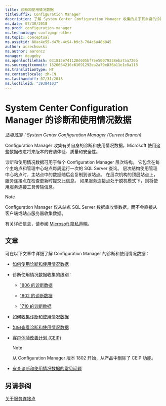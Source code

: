 ```yaml
---
title: 诊断和使用情况数据
titleSuffix: Configuration Manager
description: 了解 System Center Configuration Manager 收集的关于其自身的诊断和使用情况数据。
ms.date: 07/30/2018
ms.prod: configuration-manager
ms.technology: configmgr-other
ms.topic: conceptual
ms.assetid: 88ac4e55-d47b-4c94-b9c3-704c6a48b845
author: aczechowski
ms.author: aaroncz
manager: dougeby
ms.openlocfilehash: 031815e741128d605bf7ee50079338eba7aa720b
ms.sourcegitcommit: 1826664216c61691292ea2a79e836b11e1e8a118
ms.translationtype: HT
ms.contentlocale: zh-CN
ms.lasthandoff: 07/31/2018
ms.locfileid: "39384103"
---
```

# <a name="diagnostics-and-usage-data-for-system-center-configuration-manager"></a>System Center Configuration Manager 的诊断和使用情况数据

*适用范围：System Center Configuration Manager (Current Branch)*

Configuration Manager 收集有关自身的诊断和使用情况数据，Microsoft 使用这些数据改进将来版本的安装体验、质量和安全性。  

 诊断和使用情况数据可用于每个 Configuration Manager 层次结构。 它包含在每个主站点和管理中心站点每周运行一次的 SQL Server 查询。 层次结构使用管理中心站点时，主站点中的数据随后会复制到该站点。 在层次机构的顶层站点上，服务连接点在检查更新时提交此信息。 如果服务连接点处于脱机模式下，则将使用服务连接工具传输信息。  

> [!NOTE]  
>  Configuration Manager 仅从站点 SQL Server 数据库收集数据，而不会直接从客户端或站点服务器收集数据。  

 有关详细信息，请参阅 [Microsoft 隐私声明](https://go.microsoft.com/fwlink/?LinkID=626527)。  

## <a name="articles"></a>文章
 可在以下文章中详细了解 Configuration Manager 的诊断和使用情况数据：  

-   [如何使用诊断和使用情况数据](../../../core/plan-design/diagnostics/how-diagnostics-and-usage-data-is-used.md)  

-   诊断使用情况数据收集的级别：
    - [1806 的诊断数据](/sccm/core/plan-design/diagnostics/levels-of-diagnostic-usage-data-collection-1806)  

    - [1802 的诊断数据](/sccm/core/plan-design/diagnostics/levels-of-diagnostic-usage-data-collection-1802)  

    - [1710 的诊断数据](/sccm/core/plan-design/diagnostics/levels-of-diagnostic-usage-data-collection-1710)  
    
-   [如何收集诊断和使用情况数据](../../../core/plan-design/diagnostics/how-diagnostics-and-usage-data-is-collected.md)  

-   [如何查看诊断和使用情况数据](../../../core/plan-design/diagnostics/view-diagnostics-and-usage-data.md)  

-   [客户体验改善计划 (CEIP)](../../../core/plan-design/diagnostics/customer-experience-improvement-program-ceip.md)  

     > [!Note]  
     > 从 Configuration Manager 版本 1802 开始，从产品中删除了 CEIP 功能。  


-   [有关诊断和使用情况数据的常见问题](../../../core/understand/frequently-asked-questions-about-diagnostics-and-usage-data.md)  



## <a name="see-also"></a>另请参阅  
 [关于服务连接点](../../../core/servers/deploy/configure/about-the-service-connection-point.md)
